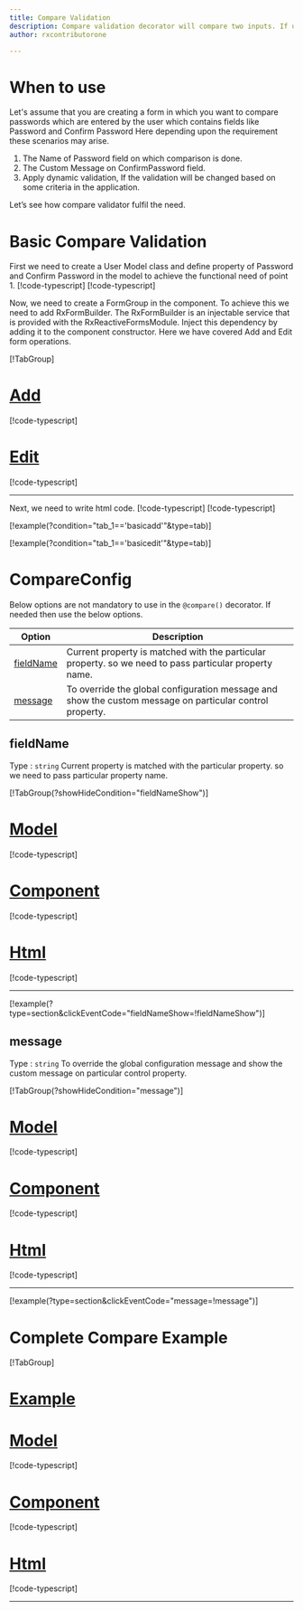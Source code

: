 ```yaml
---
title: Compare Validation
description: Compare validation decorator will compare two inputs. If user enter unmatched value then the property will become invalid. To use the compare decorator on particular property.
author: rxcontributorone

---
```

# When to use
Let's assume that you are creating a form in which you want to compare passwords which are entered by the user which contains fields like Password and Confirm Password Here depending upon the requirement these scenarios may arise.
1.	The Name of Password field on which comparison is done.
2.  The Custom Message on ConfirmPassword field.  
3.	Apply dynamic validation, If the validation will be changed based on some criteria in the application.

Let’s see how compare validator fulfil the need.

# Basic Compare Validation
First we need to create a User Model class and define property of Password and Confirm Password in the model to achieve the functional need of point 1.
[!code-typescript[](\assets\examples\compare\add\user.model.ts?condition="tab_1=='basicadd'"&type=section)]
[!code-typescript[](\assets\examples\compare\edit\user.model.ts?condition="tab_1=='basicedit'"&type=section)]

Now, we need to create a FormGroup in the component. To achieve this we need to add RxFormBuilder. The RxFormBuilder is an injectable service that is provided with the RxReactiveFormsModule. Inject this dependency by adding it to the component constructor.
Here we have covered Add and Edit form operations. 

[!TabGroup]
# [Add](#tab\basicadd)
[!code-typescript[](\assets\examples\compare\add\compare-add.component.ts)]
# [Edit](#tab\basicedit)
[!code-typescript[](\assets\examples\compare\edit\compare-edit.component.ts)]
***

Next, we need to write html code.
[!code-typescript[](\assets\examples\compare\add\compare-add.component.html?condition="tab_1=='basicadd'"&type=section)]
[!code-typescript[](\assets\examples\compare\edit\compare-edit.component.html?condition="tab_1=='basicedit'"&type=section)]

[!example(?condition="tab_1=='basicadd'"&type=tab)]
<app-compare-add></app-compare-add>

[!example(?condition="tab_1=='basicedit'"&type=tab)]
<app-compare-edit></app-compare-edit>

# CompareConfig
Below options are not mandatory to use in the `@compare()` decorator. If needed then use the below options.

|Option | Description |
|--- | ---- |
|[fieldName](#fieldName) | Current property is matched with the particular property. so we need to pass particular property name. |
|[message](#message) | To override the global configuration message and show the custom message on particular control property. |

 
## fieldName 
Type :  `string` 
Current property is matched with the particular property. so we need to pass particular property name.

[!TabGroup(?showHideCondition="fieldNameShow")]
# [Model](#tab\fieldNamemodel)
[!code-typescript[](\assets\examples\compare\fieldName\user.model.ts)]
# [Component](#tab\fieldNameComponent)
[!code-typescript[](\assets\examples\compare\fieldName\compare-field-name.component.ts)]
# [Html](#tab\fieldNameHtml)
[!code-typescript[](\assets\examples\compare\fieldName\compare-field-name.component.html)]
***

[!example(?type=section&clickEventCode="fieldNameShow=!fieldNameShow")]
<app-compare-fieldName></app-compare-fieldName>

## message
Type :  `string` 
To override the global configuration message and show the custom message on particular control property.

[!TabGroup(?showHideCondition="message")]
# [Model](#tab\messageModel)
[!code-typescript[](\assets\examples\compare\message\user.model.ts)]
# [Component](#tab\messageComponent)
[!code-typescript[](\assets\examples\compare\message\compare-message.component.ts)]
# [Html](#tab\messageHtml)
[!code-typescript[](\assets\examples\compare\message\compare-message.component.html)]
***

[!example(?type=section&clickEventCode="message=!message")]
<app-compare-message></app-compare-message>

# Complete Compare Example
[!TabGroup]
# [Example](#tab\completeexample)
<app-compare-complete></app-compare-complete>
# [Model](#tab\completemodel)
[!code-typescript[](\assets\examples\compare\complete\user.model.ts)]
# [Component](#tab\completecomponent)
[!code-typescript[](\assets\examples\compare\complete\compare-complete.component.ts)]
# [Html](#tab\completehtml)
[!code-typescript[](\assets\examples\compare\complete\compare-complete.component.html)]
***









